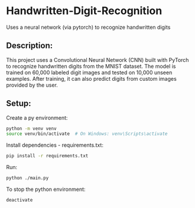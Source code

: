 # Handwritten-Digit-Recognition
Uses a neural network (via pytorch) to recognize handwritten digits

## Description:
This project uses a Convolutional Neural Network (CNN) built with PyTorch to recognize handwritten digits from the MNIST dataset. The model is trained on 60,000 labeled digit images and tested on 10,000 unseen examples. After training, it can also predict digits from custom images provided by the user.

## Setup:
Create a py environment:
```bash
python -m venv venv
source venv/bin/activate  # On Windows: venv\Scripts\activate
```

Install dependencies - requirements.txt: 
```bash
pip install -r requirements.txt
```

Run:
```bash
python ./main.py
```

To stop the python environment:
```bash
deactivate
```

